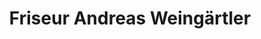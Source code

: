 ---
title: "Friseur Andreas Weingärtler"
url: /vilshofen-an-der-donau/friseur-andreas-weingaertler/
shop: Friseur
---